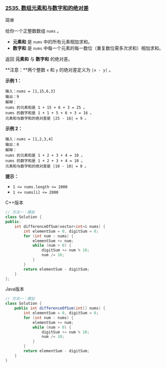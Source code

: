 ### [2535. 数组元素和与数字和的绝对差](https://leetcode.cn/problems/difference-between-element-sum-and-digit-sum-of-an-array/)

简单

给你一个正整数数组 `nums` 。

- **元素和** 是 `nums` 中的所有元素相加求和。
- **数字和** 是 `nums` 中每一个元素的每一数位（重复数位需多次求和）相加求和。

返回 **元素和** 与 **数字和** 的绝对差。

**注意：**两个整数 `x` 和 `y` 的绝对差定义为 `|x - y|` 。

**示例 1：**

```
输入：nums = [1,15,6,3]
输出：9
解释：
nums 的元素和是 1 + 15 + 6 + 3 = 25 。
nums 的数字和是 1 + 1 + 5 + 6 + 3 = 16 。
元素和与数字和的绝对差是 |25 - 16| = 9 。
```

**示例 2：**

```
输入：nums = [1,2,3,4]
输出：0
解释：
nums 的元素和是 1 + 2 + 3 + 4 = 10 。
nums 的数字和是 1 + 2 + 3 + 4 = 10 。
元素和与数字和的绝对差是 |10 - 10| = 0 。
```

**提示：**

- `1 <= nums.length <= 2000`
- `1 <= nums[i] <= 2000`

C++版本

```c++
// 方法一：模拟
class Solution {
public:
    int differenceOfSum(vector<int>& nums) {
        int elementSum = 0, digitSum = 0;
        for (int num : nums) {
            elementSum += num;
            while (num > 0) {
                digitSum += num % 10;
                num /= 10;
            }
        }
        return elementSum - digitSum;
    }
};
```

Java版本

```java
// 方法一：模拟
class Solution {
    public int differenceOfSum(int[] nums) {
        int elementSum = 0, digitSum = 0;
        for (int num : nums) {
            elementSum += num;
            while (num > 0) {
                digitSum += num % 10;
                num /= 10;
            }
        }
        return elementSum - digitSum;
    }
}
```

